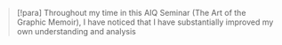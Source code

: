 > [!para]
> Throughout my time in this AIQ Seminar (The Art of the Graphic Memoir), I have noticed that I have substantially improved my own understanding and analysis 